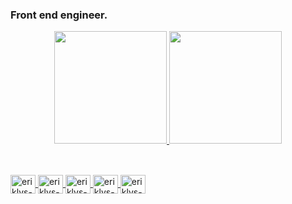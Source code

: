 ### Front end engineer.


<div align="center">
  <a href="https://github.com/eriklys">
  <img height="180em" src="https://github-readme-stats.vercel.app/api?username=eriklys&show_icons=true&theme=dracula&include_all_commits=true&count_private=true"/>
  <img height="180em" src="https://github-readme-stats.vercel.app/api/top-langs/?username=eriklys&layout=compact&langs_count=7&theme=dracula"/>
</div>
  
  ##
  
  <div style="display: inline_block"><br>
  <img align="center" alt="eriklys-Js" height="30" width="40" src="https://icongr.am/devicon/javascript-original.svg?size=128&color=currentColor">
  <img align="center" alt="eriklys-HTML" height="30" width="40" src="https://icongr.am/devicon/html5-original.svg?size=128&color=currentColor">
  <img align="center" alt="eriklys-CSS" height="30" width="40" src="https://icongr.am/devicon/css3-original.svg?size=104&color=000000">
  <img align="center" alt="eriklys-BOOTSTRAP" height="30" width="40" src="https://icongr.am/devicon/bootstrap-plain.svg?size=148&color=8100eb">
  <img align="center" alt="eriklys-typescript" height="30" width="40" src="https://icongr.am/devicon/typescript-original.svg?size=56&color=currentColor"
   
  
</div>

